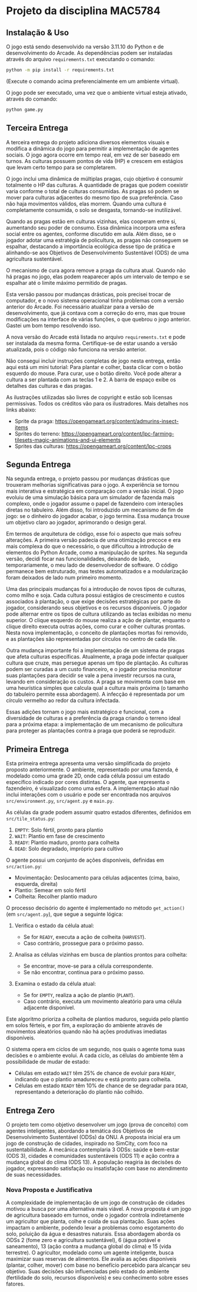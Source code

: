 # Projeto da disciplina MAC5784

## Instalação & Uso

O jogo está sendo desenvolvido na versão 3.11.10 do Python e de desenvolvimento do Arcade. As dependências podem ser instaladas através do arquivo `requirements.txt` executando o comando:

```bash
python -m pip install -r requirements.txt
```

(Execute o comando acima preferencialmente em um ambiente virtual).

O jogo pode ser executado, uma vez que o ambiente virtual esteja ativado, através do comando:

```bash
python game.py
```

## Terceira Entrega

A terceira entrega do projeto adiciona diversos elementos visuais e modifica a dinâmica do jogo para permitir a implementação de agentes sociais. O jogo agora ocorre em tempo real, em vez de ser baseado em turnos. As culturas possuem pontos de vida (HP) e crescem em estágios que levam certo tempo para se completarem.

O jogo inclui uma dinâmica de múltiplas pragas, cujo objetivo é consumir totalmente o HP das culturas. A quantidade de pragas que podem coexistir varia conforme o total de culturas consumidas. As pragas só podem se mover para culturas adjacentes do mesmo tipo de sua preferência. Caso não haja movimentos válidos, elas morrem. Quando uma cultura é completamente consumida, o solo se desgasta, tornando-se inutilizável.

Quando as pragas estão em culturas vizinhas, elas cooperam entre si, aumentando seu poder de consumo. Essa dinâmica incorpora uma esfera social entre os agentes, conforme discutido em aula. Além disso, se o jogador adotar uma estratégia de policultura, as pragas não conseguem se espalhar, destacando a importância ecológica desse tipo de prática e alinhando-se aos Objetivos de Desenvolvimento Sustentável (ODS) de uma agricultura sustentável.

O mecanismo de cura agora remove a praga da cultura atual. Quando não há pragas no jogo, elas podem reaparecer após um intervalo de tempo e se espalhar até o limite máximo permitido de pragas.

Esta versão passou por mudanças drásticas, pois precisei trocar de computador, e o novo sistema operacional tinha problemas com a versão anterior do Arcade. Foi necessário atualizar para a versão de desenvolvimento, que já contava com a correção do erro, mas que trouxe modificações na interface de várias funções, o que quebrou o jogo anterior. Gastei um bom tempo resolvendo isso.

A nova versão do Arcade está listada no arquivo `requirements.txt` e pode ser instalada da mesma forma. Certifique-se de estar usando a versão atualizada, pois o código não funciona na versão anterior.

Não consegui incluir instruções completas de jogo nesta entrega, então aqui está um mini tutorial: Para plantar e colher, basta clicar com o botão esquerdo do mouse. Para curar, use o botão direito. Você pode alterar a cultura a ser plantada com as teclas 1 e 2. A barra de espaço exibe os detalhes das culturas e das pragas.

As ilustrações utilizadas são livres de copyright e estão sob licensas permissivas. Todos os créditos vão para os ilustradores. Mais detalhes nos links abaixo:

- Sprite da praga: https://opengameart.org/content/admurins-insect-items
- Sprites do terreno: https://opengameart.org/content/lpc-farming-tilesets-magic-animations-and-ui-elements
- Sprites das culturas: https://opengameart.org/content/lpc-crops

## Segunda Entrega

Na segunda entrega, o projeto passou por mudanças drásticas que trouxeram melhorias significativas para o jogo. A experiência se tornou mais interativa e estratégica em comparação com a versão inicial. O jogo evoluiu de uma simulação básica para um simulador de fazenda mais complexo, onde o jogador assume o papel de fazendeiro com interações diretas no tabuleiro. Além disso, foi introduzido um mecanismo de fim de jogo: se o dinheiro do jogador acabar, o jogo termina. Essa mudança trouxe um objetivo claro ao jogador, aprimorando o design geral.

Em termos de arquitetura de código, esse foi o aspecto que mais sofreu alterações. A primeira versão padecia de uma otimização precoce e era mais complexa do que o necessário, o que dificultou a introdução de elementos do Python Arcade, como a manipulação de sprites. Na segunda versão, decidi focar nas funcionalidades, deixando de lado, temporariamente, o meu lado de desenvolvedor de software. O código permanece bem estruturado, mas testes automatizados e a modularização foram deixados de lado num primeiro momento.

Uma das principais mudanças foi a introdução de novos tipos de culturas, como milho e soja. Cada cultura possui estágios de crescimento e custos associados à plantação, o que exige decisões estratégicas por parte do jogador, considerando seus objetivos e os recursos disponíveis. O jogador pode alternar entre os tipos de cultura utilizando as teclas exibidas no menu superior. O clique esquerdo do mouse realiza a ação de plantar, enquanto o clique direito executa outras ações, como curar e colher culturas prontas. Nesta nova implementação, o conceito de plantações mortas foi removido, e as plantações são representadas por círculos no centro de cada tile.

Outra mudança importante foi a implementação de um sistema de pragas que afeta culturas específicas. Atualmente, a praga pode infectar qualquer cultura que cruze, mas persegue apenas um tipo de plantação. As culturas podem ser curadas a um custo financeiro, e o jogador precisa monitorar suas plantações para decidir se vale a pena investir recursos na cura, levando em consideração os custos. A praga se movimenta com base em uma heurística simples que calcula qual a cultura mais próxima (o tamanho do tabuleiro permite essa abordagem). A infecção é representada por um círculo vermelho ao redor da cultura infectada.

Essas adições tornam o jogo mais estratégico e funcional, com a diversidade de culturas e a preferência da praga criando o terreno ideal para a próxima etapa: a implementação de um mecanismo de policultura para proteger as plantações contra a praga que poderá se reproduzir.

## Primeira Entrega

Esta primeira entrega apresenta uma versão simplificada do projeto proposto anteriormente. O ambiente, representado por uma fazenda, é modelado como uma grade 2D, onde cada célula possui um estado específico indicado por cores distintas. O agente, que representa o fazendeiro, é visualizado como uma esfera. A implementação atual não inclui interações com o usuário e pode ser encontrada nos arquivos `src/environment.py`, `src/agent.py` e `main.py`.

As células da grade podem assumir quatro estados diferentes, definidos em `src/tile_status.py`:
1. `EMPTY`: Solo fértil, pronto para plantio
2. `WAIT`: Plantio em fase de crescimento
3. `READY`: Plantio maduro, pronto para colheita
4. `DEAD`: Solo degradado, impróprio para cultivo

O agente possui um conjunto de ações disponíveis, definidas em `src/action.py`:
- Movimentação: Deslocamento para células adjacentes (cima, baixo, esquerda, direita)
- Plantio: Semear em solo fértil
- Colheita: Recolher plantio maduro

O processo decisório do agente é implementado no método `get_action()` (em `src/agent.py`), que segue a seguinte lógica:

1. Verifica o estado da célula atual:
   - Se for `READY`, executa a ação de colheita (`HARVEST`).
   - Caso contrário, prossegue para o próximo passo.

2. Analisa as células vizinhas em busca de plantios prontos para colheita:
   - Se encontrar, move-se para a célula correspondente.
   - Se não encontrar, continua para o próximo passo.

3. Examina o estado da célula atual:
   - Se for `EMPTY`, realiza a ação de plantio (`PLANT`).
   - Caso contrário, executa um movimento aleatório para uma célula adjacente disponível.

Este algoritmo prioriza a colheita de plantios maduros, seguida pelo plantio em solos férteis, e por fim, a exploração do ambiente através de movimentos aleatórios quando não há ações produtivas imediatas disponíveis.

O sistema opera em ciclos de um segundo, nos quais o agente toma suas decisões e o ambiente evolui. A cada ciclo, as células do ambiente têm a possibilidade de mudar de estado:
- Células em estado `WAIT` têm 25% de chance de evoluir para `READY`, indicando que o plantio amadureceu e está pronto para colheita.
- Células em estado `READY` têm 10% de chance de se degradar para `DEAD`, representando a deterioração do plantio não colhido.

## Entrega Zero

O projeto tem como objetivo desenvolver um jogo (prova de conceito) com agentes inteligentes, abordando a temática dos Objetivos de Desenvolvimento Sustentável (ODSs) da ONU. A proposta inicial era um jogo de construção de cidades, inspirado no SimCity, com foco na sustentabilidade. A mecânica contemplaria 3 ODSs: saúde e bem-estar (ODS 3), cidades e comunidades sustentáveis (ODS 11) e ação contra a mudança global do clima (ODS 13). A população reagiria às decisões do jogador, expressando satisfação ou insatisfação com base no atendimento de suas necessidades.

### Nova Proposta e Justificativa

A complexidade de implementação de um jogo de construção de cidades motivou a busca por uma alternativa mais viável. A nova proposta é um jogo de agricultura baseado em turnos, onde o jogador controla indiretamente um agricultor que planta, colhe e cuida de sua plantação. Suas ações impactam o ambiente, podendo levar a problemas como esgotamento do solo, poluição da água e desastres naturais. Essa abordagem aborda os ODSs 2 (fome zero e agricultura sustentável), 6 (água potável e saneamento), 13 (ação contra a mudança global do clima) e 15 (vida terrestre). O agricultor, modelado como um agente inteligente, busca maximizar suas reservas de alimentos. Ele avalia as ações disponíveis (plantar, colher, mover) com base no benefício percebido para alcançar seu objetivo. Suas decisões são influenciadas pelo estado do ambiente (fertilidade do solo, recursos disponíveis) e seu conhecimento sobre esses fatores.